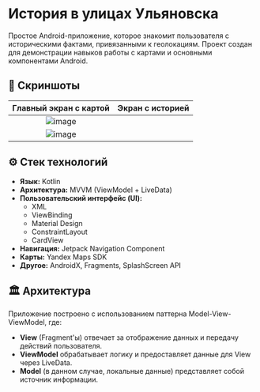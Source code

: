 # История в улицах Ульяновска

Простое Android-приложение, которое знакомит пользователя с историческими фактами, привязанными к геолокациям. Проект создан для демонстрации навыков работы с картами и основными компонентами Android.

## 📱 Скриншоты


| Главный экран с картой | Экран с историей |
| :---: | :---: |
| ![image](https://github.com/user-attachments/assets/dc9e78b9-2ecc-426b-8f05-fc36ddc49cdf)
 | ![image](https://github.com/user-attachments/assets/fed7b075-d1d4-4017-aad8-ccd3555d6e89)|

## ⚙️ Стек технологий

- **Язык:** Kotlin
- **Архитектура:** MVVM (ViewModel + LiveData)
- **Пользовательский интерфейс (UI):**
  - XML
  - ViewBinding
  - Material Design
  - ConstraintLayout
  - CardView
- **Навигация:** Jetpack Navigation Component
- **Карты:** Yandex Maps SDK
- **Другое:** AndroidX, Fragments, SplashScreen API

## 🏛️ Архитектура

Приложение построено с использованием паттерна Model-View-ViewModel, где:
- **View** (Fragment'ы) отвечает за отображение данных и передачу действий пользователя.
- **ViewModel** обрабатывает логику и предоставляет данные для View через LiveData.
- **Model** (в данном случае, локальные данные) представляет собой источник информации.
